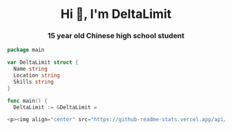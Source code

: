 <h1 align="center">Hi 👋, I'm DeltaLimit</h1>
<h3 align="center">15 year old Chinese high school student</h3>

~~~go
package main

var DeltaLimit struct {
  Name string
  Location string
  Skills string
}

func main() {
  DeltaLimit := &DeltaLimit = 

<p><img align="center" src="https://github-readme-stats.vercel.app/api/top-langs?username=deltalimit&show_icons=true&locale=en&layout=compact" alt="deltalimit" /></p>


